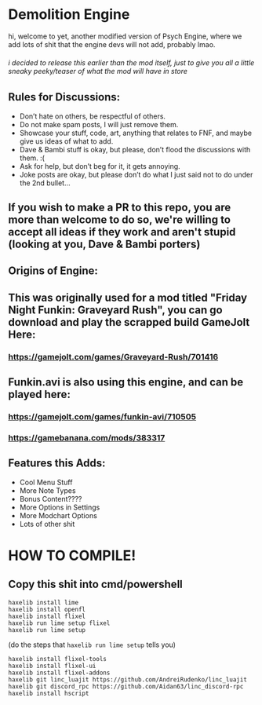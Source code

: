 # Demolition Engine

hi, welcome to yet, another modified version of Psych Engine, where we add lots of shit that the engine devs will not add, probably lmao.

###### i decided to release this earlier than the mod itself, just to give you all a little sneaky peeky/teaser of what the mod will have in store

## Rules for Discussions:

- Don’t hate on others, be respectful of others.
- Do not make spam posts, I will just remove them.
- Showcase your stuff, code, art, anything that relates to FNF, and maybe give us ideas of what to add.
- Dave & Bambi stuff is okay, but please, don’t flood the discussions with them. :(
- Ask for help, but don’t beg for it, it gets annoying.
- Joke posts are okay, but please don’t do what I just said not to do under the 2nd bullet…

## If you wish to make a PR to this repo, you are more than welcome to do so, we're willing to accept all ideas if they work and aren't stupid (looking at you, Dave & Bambi porters)

## Origins of Engine:

## This was originally used for a mod titled "Friday Night Funkin: Graveyard Rush", you can go download and play the scrapped build GameJolt Here:

### https://gamejolt.com/games/Graveyard-Rush/701416

## Funkin.avi is also using this engine, and can be played here:

### https://gamejolt.com/games/funkin-avi/710505
### https://gamebanana.com/mods/383317

## Features this Adds:

- Cool Menu Stuff
- More Note Types
- Bonus Content????
- More Options in Settings
- More Modchart Options
- Lots of other shit

# HOW TO COMPILE!
## Copy this shit into cmd/powershell

```
haxelib install lime
haxelib install openfl
haxelib install flixel
haxelib run lime setup flixel
haxelib run lime setup
```
(do the steps that `haxelib run lime setup` tells you)
```
haxelib install flixel-tools
haxelib install flixel-ui
haxelib install flixel-addons
haxelib git linc_luajit https://github.com/AndreiRudenko/linc_luajit
haxelib git discord_rpc https://github.com/Aidan63/linc_discord-rpc
haxelib install hscript
```
